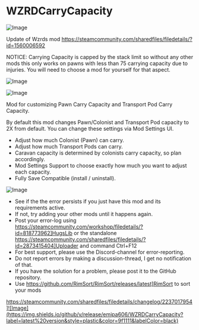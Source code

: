 # WZRDCarryCapacity

![Image](https://i.imgur.com/buuPQel.png)

Update of Wzrds mod
https://steamcommunity.com/sharedfiles/filedetails/?id=1560006592

NOTICE: Carrying Capacity is capped by the stack limit so without any other mods this only works on pawns with less than 75 carrying capacity due to injuries. You will need to choose a mod for yourself for that aspect.

![Image](https://i.imgur.com/pufA0kM.png)

	
![Image](https://i.imgur.com/Z4GOv8H.png)


Mod for customizing Pawn Carry Capacity and Transport Pod Carry Capacity.

By default this mod changes Pawn/Colonist and Transport Pod capacity to 2X from default. You can change these settings via Mod Settings UI.

- Adjust how much Colonist (Pawn) can carry.
- Adjust how much Transport Pods can carry.
- Caravan capacity is determined by colonists carry capacity, so plan accordingly. 
- Mod Settings Support to choose exactly how much you want to adjust each capacity.
- Fully Save Compatible (install / uninstall).


![Image](https://i.imgur.com/PwoNOj4.png)



-  See if the the error persists if you just have this mod and its requirements active.
-  If not, try adding your other mods until it happens again.
-  Post your error-log using https://steamcommunity.com/workshop/filedetails/?id=818773962]HugsLib or the standalone https://steamcommunity.com/sharedfiles/filedetails/?id=2873415404]Uploader and command Ctrl+F12
-  For best support, please use the Discord-channel for error-reporting.
-  Do not report errors by making a discussion-thread, I get no notification of that.
-  If you have the solution for a problem, please post it to the GitHub repository.
-  Use https://github.com/RimSort/RimSort/releases/latest]RimSort to sort your mods



https://steamcommunity.com/sharedfiles/filedetails/changelog/2237017954]![Image](https://img.shields.io/github/v/release/emipa606/WZRDCarryCapacity?label=latest%20version&style=plastic&color=9f1111&labelColor=black)

